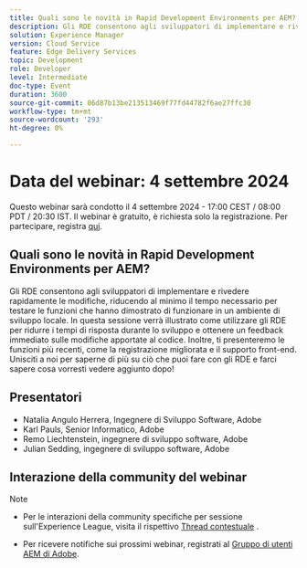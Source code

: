 ```yaml
---
title: Quali sono le novità in Rapid Development Environments per AEM?
description: Gli RDE consentono agli sviluppatori di implementare e rivedere rapidamente le modifiche, riducendo al minimo il tempo necessario per testare le funzioni che hanno dimostrato di funzionare in un ambiente di sviluppo locale. In questa sessione verrà illustrato come utilizzare gli RDE per ridurre i tempi di risposta durante lo sviluppo e ottenere un feedback immediato sulle modifiche apportate al codice. Inoltre, ti presenteremo le funzioni più recenti, come la registrazione migliorata e il supporto front-end. Unisciti a noi per saperne di più su ciò che puoi fare con gli RDE e farci sapere cosa vorresti vedere aggiunto dopo!
solution: Experience Manager
version: Cloud Service
feature: Edge Delivery Services
topic: Development
role: Developer
level: Intermediate
doc-type: Event
duration: 3600
source-git-commit: 06d87b13be213513469f77fd44782f6ae27ffc30
workflow-type: tm+mt
source-wordcount: '293'
ht-degree: 0%

---
```


# Data del webinar: 4 settembre 2024

Questo webinar sarà condotto il 4 settembre 2024 - 17:00 CEST / 08:00 PDT / 20:30 IST.
Il webinar è gratuito, è richiesta solo la registrazione.
Per partecipare, registra [qui](https://adobe.ly/4cwc5W4).

## Quali sono le novità in Rapid Development Environments per AEM?

Gli RDE consentono agli sviluppatori di implementare e rivedere rapidamente le modifiche, riducendo al minimo il tempo necessario per testare le funzioni che hanno dimostrato di funzionare in un ambiente di sviluppo locale. In questa sessione verrà illustrato come utilizzare gli RDE per ridurre i tempi di risposta durante lo sviluppo e ottenere un feedback immediato sulle modifiche apportate al codice. Inoltre, ti presenteremo le funzioni più recenti, come la registrazione migliorata e il supporto front-end. Unisciti a noi per saperne di più su ciò che puoi fare con gli RDE e farci sapere cosa vorresti vedere aggiunto dopo!

## Presentatori

* Natalia Angulo Herrera, Ingegnere di Sviluppo Software, Adobe
* Karl Pauls, Senior Informatico, Adobe
* Remo Liechtenstein, ingegnere di sviluppo software, Adobe
* Julian Sedding, ingegnere di sviluppo software, Adobe

## Interazione della community del webinar

>[!NOTE]
>
>* Per le interazioni della community specifiche per sessione sull&#39;Experience League, visita il rispettivo [Thread contestuale](https://adobe.ly/3M8MFTE) .
>
>* Per ricevere notifiche sui prossimi webinar, registrati al [Gruppo di utenti AEM di Adobe](https://aem-augs.adobe.com/).
